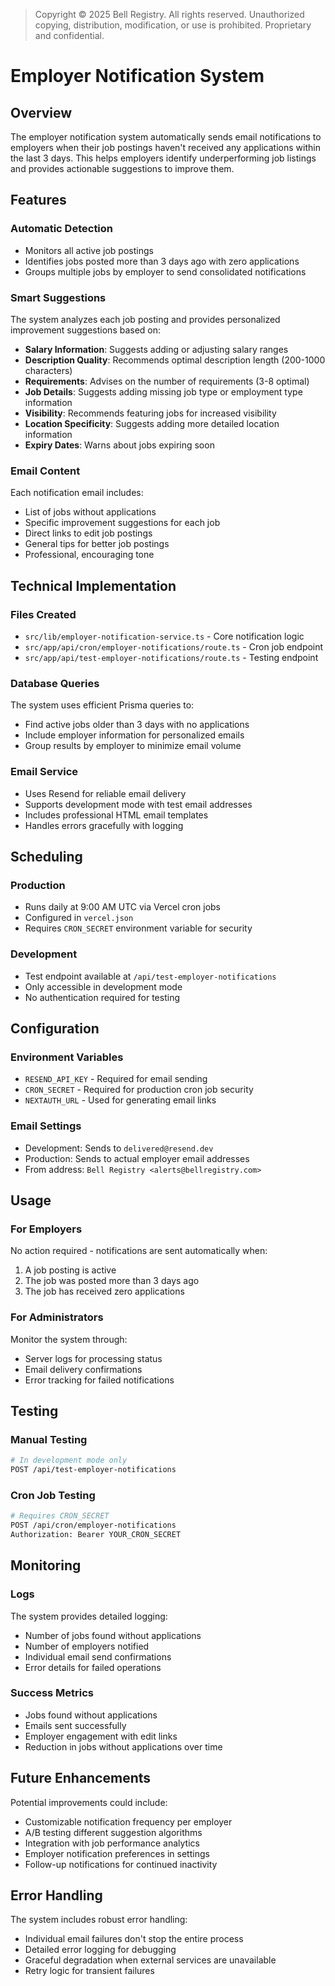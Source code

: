 > Copyright © 2025 Bell Registry. All rights reserved.
> Unauthorized copying, distribution, modification, or use is prohibited.
> Proprietary and confidential.
>

# Employer Notification System

## Overview

The employer notification system automatically sends email notifications to employers when their job postings haven't received any applications within the last 3 days. This helps employers identify underperforming job listings and provides actionable suggestions to improve them.

## Features

### Automatic Detection
- Monitors all active job postings
- Identifies jobs posted more than 3 days ago with zero applications
- Groups multiple jobs by employer to send consolidated notifications

### Smart Suggestions
The system analyzes each job posting and provides personalized improvement suggestions based on:

- **Salary Information**: Suggests adding or adjusting salary ranges
- **Description Quality**: Recommends optimal description length (200-1000 characters)
- **Requirements**: Advises on the number of requirements (3-8 optimal)
- **Job Details**: Suggests adding missing job type or employment type information
- **Visibility**: Recommends featuring jobs for increased visibility
- **Location Specificity**: Suggests adding more detailed location information
- **Expiry Dates**: Warns about jobs expiring soon

### Email Content
Each notification email includes:
- List of jobs without applications
- Specific improvement suggestions for each job
- Direct links to edit job postings
- General tips for better job postings
- Professional, encouraging tone

## Technical Implementation

### Files Created
- `src/lib/employer-notification-service.ts` - Core notification logic
- `src/app/api/cron/employer-notifications/route.ts` - Cron job endpoint
- `src/app/api/test-employer-notifications/route.ts` - Testing endpoint

### Database Queries
The system uses efficient Prisma queries to:
- Find active jobs older than 3 days with no applications
- Include employer information for personalized emails
- Group results by employer to minimize email volume

### Email Service
- Uses Resend for reliable email delivery
- Supports development mode with test email addresses
- Includes professional HTML email templates
- Handles errors gracefully with logging

## Scheduling

### Production
- Runs daily at 9:00 AM UTC via Vercel cron jobs
- Configured in `vercel.json`
- Requires `CRON_SECRET` environment variable for security

### Development
- Test endpoint available at `/api/test-employer-notifications`
- Only accessible in development mode
- No authentication required for testing

## Configuration

### Environment Variables
- `RESEND_API_KEY` - Required for email sending
- `CRON_SECRET` - Required for production cron job security
- `NEXTAUTH_URL` - Used for generating email links

### Email Settings
- Development: Sends to `delivered@resend.dev`
- Production: Sends to actual employer email addresses
- From address: `Bell Registry <alerts@bellregistry.com>`

## Usage

### For Employers
No action required - notifications are sent automatically when:
1. A job posting is active
2. The job was posted more than 3 days ago
3. The job has received zero applications

### For Administrators
Monitor the system through:
- Server logs for processing status
- Email delivery confirmations
- Error tracking for failed notifications

## Testing

### Manual Testing
```bash
# In development mode only
POST /api/test-employer-notifications
```

### Cron Job Testing
```bash
# Requires CRON_SECRET
POST /api/cron/employer-notifications
Authorization: Bearer YOUR_CRON_SECRET
```

## Monitoring

### Logs
The system provides detailed logging:
- Number of jobs found without applications
- Number of employers notified
- Individual email send confirmations
- Error details for failed operations

### Success Metrics
- Jobs found without applications
- Emails sent successfully
- Employer engagement with edit links
- Reduction in jobs without applications over time

## Future Enhancements

Potential improvements could include:
- Customizable notification frequency per employer
- A/B testing different suggestion algorithms
- Integration with job performance analytics
- Employer notification preferences in settings
- Follow-up notifications for continued inactivity

## Error Handling

The system includes robust error handling:
- Individual email failures don't stop the entire process
- Detailed error logging for debugging
- Graceful degradation when external services are unavailable
- Retry logic for transient failures 